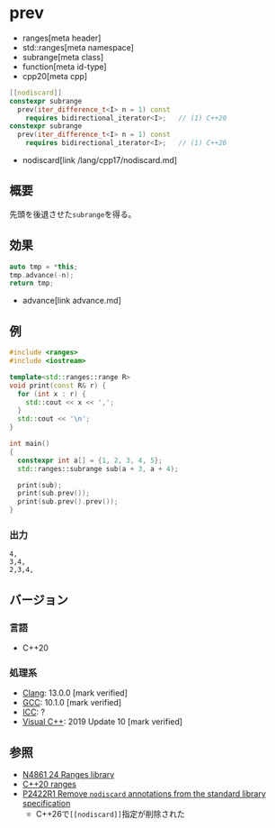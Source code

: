 # prev
* ranges[meta header]
* std::ranges[meta namespace]
* subrange[meta class]
* function[meta id-type]
* cpp20[meta cpp]

```cpp
[[nodiscard]]
constexpr subrange
  prev(iter_difference_t<I> n = 1) const
    requires bidirectional_iterator<I>;   // (1) C++20
constexpr subrange
  prev(iter_difference_t<I> n = 1) const
    requires bidirectional_iterator<I>;   // (1) C++26
```
* nodiscard[link /lang/cpp17/nodiscard.md]

## 概要
先頭を後退させた`subrange`を得る。

## 効果

```cpp
auto tmp = *this;
tmp.advance(-n);
return tmp;
```
* advance[link advance.md]

## 例
```cpp example
#include <ranges>
#include <iostream>

template<std::ranges::range R>
void print(const R& r) {
  for (int x : r) {
    std::cout << x << ',';
  }
  std::cout << '\n';
}

int main()
{
  constexpr int a[] = {1, 2, 3, 4, 5};
  std::ranges::subrange sub(a + 3, a + 4);

  print(sub);
  print(sub.prev());
  print(sub.prev().prev());
}
```

### 出力
```
4,
3,4,
2,3,4,
```

## バージョン
### 言語
- C++20

### 処理系
- [Clang](/implementation.md#clang): 13.0.0 [mark verified]
- [GCC](/implementation.md#gcc): 10.1.0 [mark verified]
- [ICC](/implementation.md#icc): ?
- [Visual C++](/implementation.md#visual_cpp): 2019 Update 10 [mark verified]

## 参照
- [N4861 24 Ranges library](https://timsong-cpp.github.io/cppwp/n4861/ranges)
- [C++20 ranges](https://techbookfest.org/product/5134506308665344)
- [P2422R1 Remove `nodiscard` annotations from the standard library specification](https://open-std.org/jtc1/sc22/wg21/docs/papers/2024/p2422r1.html)
    - C++26で`[[nodiscard]]`指定が削除された
